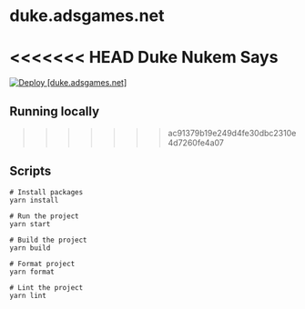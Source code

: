 # duke.adsgames.net

<<<<<<< HEAD
Duke Nukem Says
=======
[![Deploy [duke.adsgames.net]](https://github.com/AdsGames/duke.adsgames.net/actions/workflows/deploy-site.yml/badge.svg)](https://github.com/AdsGames/duke.adsgames.net/actions/workflows/deploy-site.yml)

## Running locally
>>>>>>> ac91379b19e249d4fe30dbc2310e4d7260fe4a07

## Scripts

```
# Install packages
yarn install

# Run the project
yarn start

# Build the project
yarn build

# Format project
yarn format

# Lint the project
yarn lint
```
